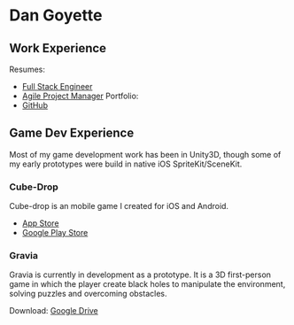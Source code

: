 # Dan Goyette

## Work Experience
Resumes: 
 * [Full Stack Engineer](https://github.com/dan-goyette/General/blob/master/Resume%20-%20Dan%20Goyette%20-%20Full%20Stack%20Engineer.pdf)
 * [Agile Project Manager](https://github.com/dan-goyette/General/blob/master/Resume%20-%20Dan%20Goyette%20-%20Project%20Manager.pdf)
Portfolio: 
 * [GitHub](https://github.com/dan-goyette/General/blob/master/User%20Interface%20Portfolio.pdf)

## Game Dev Experience

Most of my game development work has been in Unity3D, though some of my early prototypes were build in native iOS SpriteKit/SceneKit. 

### Cube-Drop

Cube-drop is an mobile game I created for iOS and Android. 

 * [App Store](https://itunes.apple.com/WebObjects/MZStore.woa/wa/viewSoftware?id=1208226854&mt=8)
 * [Google Play Store](https://play.google.com/store/apps/details?id=com.danGoyette.cubeDrop)

### Gravia

Gravia is currently in development as a prototype. It is a 3D first-person game in which the player create black holes to manipulate the environment, solving puzzles and overcoming obstacles.

Download: [Google Drive](https://drive.google.com/drive/folders/0B0MvLd1gA7KVMWE3MUNhR2J0MGM)
